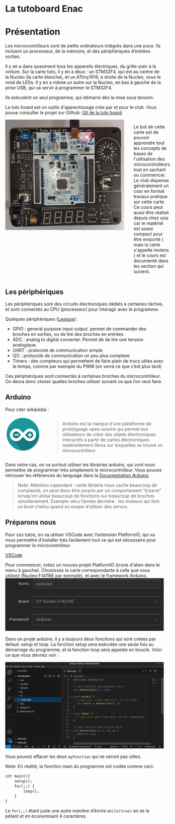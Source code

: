 # La tutoboard Enac

# Présentation


Les microcontrôleurs  sont de petits ordinateurs intégrés dans une puce. Ils incluent un processeur, de la mémoire, et des périphériques d’entrées sorties.

Il y en a dans quasiment tous les appareils électriques, du grille-pain à la voiture.
Sur la carte tuto, il y en a deux : un STM32F4, qui est au centre de la Nucleo (la carte blanche), et un ATtiny1616, à droite de la Nucleo, sous le rond de LEDs.
Il y en a même un autre sur la Nucleo, en bas à gauche de la prise USB, qui va servir à programmer le STM32F4.

Ils exécutent un seul programme, qui démarre dès la mise sous tension.

La tuto board est un outils d'apprentissage crée par et pour le club. Vous pouve consulter le projet sur Github: [Git de la tuto board](https://github.com/Fabien-B/tutosBoardRoboticClub/)

<div style="display: flex; align-items: flex-start;">

<img src="../../images/tuto_board.jpg" height="350px" width="auto">

<div style="padding-left: 30px;">

Le but de cette carte est de pouvoir apprendre tout les concepts de bases de l'utilisation des microcontrolleurs tout en sachant ou commencer. Le club dispense généralement un cour en format travaux pratique sur cette carte. Ce cours peut aussi être réalisé depuis chez sois car le matériel est assez compact pour être emporté ( mais la carte s'appelle reviens ) et le cours est documenté dans les section qui suivent.

</div>

</div>



## Les périphériques
Les périphériques sont des circuits électroniques dédiés à certaines tâches, et sont connectés au CPU (processeur) pour interagir avec le programme.

Quelques périphériques ([Lexique](../../introductions/lexique.md)): 
+ GPIO : general purpose input output. permet de commander des broches en sorties, ou de lire des broches en entrées
+ ADC : analog to digital converter. Permet de de lire une tension analogique.
+ UART : protocole de communication simple
+ I2C : protocole de communication un peu plus complexe
+ Timers : des compteurs qui permettent de faire plein de trucs utiles avec le temps, comme par exemple du PWM (on verra ce que c’est plus tard)

Ces périphériques sont connectés à certaines broches du microcontrôleur. On devra donc choisir quelles broches utiliser suivant ce que l’on veut faire. 

## Arduino

Pour citer wikipédia :

<div style="display: flex; align-items: flex-start;">
<a href="
https://www.arduino.cc/" >
<img src="../../images/arduino_icon.png" width="500px"> </a>
<div style="padding-left: 30px;">

> Arduino est la marque d'une plateforme de prototypage open-source qui permet aux utilisateurs de créer des objets électroniques interactifs à partir de cartes électroniques matériellement libres sur lesquelles se trouve un microcontrôleur.

</div>
</div>


Dans notre cas, on va surtout utiliser les librairies arduino, qui vont nous permettre de programmer très simplement le microcontrôleur. Vous pouvez retrouver les références du language dans la [Documentation Arduino](https://docs.arduino.cc/language-reference/).

> Note:
Attention cependant : cette librairie nous cache beaucoup de complexité, on peut donc être surpris par un comportement “bizarre” lorsqu'on utilise beaucoup de fonctions sur beaucoup de broches simultanément.
Exemple vécu l’année dernière : les moteurs qui font un bruit chelou quand on essaie d’utiliser des servos.

## Préparons nous
Pour ces tutos, on va utiliser VSCode avec l’extension PlatformIO, qui va nous permettre d’installer très facilement tout ce qui est nécessaire pour programmer le microcontrôleur.

[VSCode](../../bases/info/vscode.md)


Pour commencer, créez un nouveu projet PlatformIO (icone d'alien dans le menu à gauche). Choisissez la carte correspondante à celle que vous utilisez (Nucleo F401RE par exemple), et avec le framework Arduino.
![](../../images/platformio_project.png)

Dans un projet arduino, il y a toujours deux fonctions qui sont créées par defaut: setup et loop.
La fonction setup sera exécutée une seule fois au démarrage du programme, et la fonction loop sera appelée en boucle. Voici ce que vous devriez voir :

<img src="../../images/vs_code_project.png">

Vous pouvez effacer les deux `myFunction` qui ne seront pas utiles.

Note:
En réalité, la fonction main du programme est codée comme ceci:

```
int main(){
    setup();
    for(;;) {
        loop();
    }
}
```

Le `for(;;)` étant juste une autre manière d’écrire `while(true)` en se la pétant et en économisant 4 caractères.





